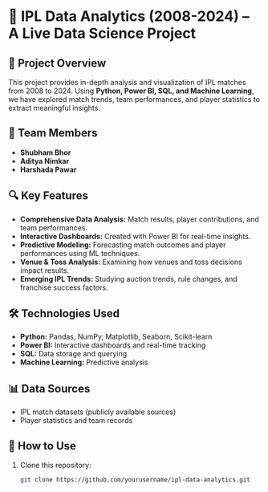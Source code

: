 # 🏏 IPL Data Analytics (2008-2024) – A Live Data Science Project  

## 📌 Project Overview  
This project provides in-depth analysis and visualization of IPL matches from 2008 to 2024. Using **Python, Power BI, SQL, and Machine Learning**, we have explored match trends, team performances, and player statistics to extract meaningful insights.  

## 👥 Team Members  
- **Shubham Bhor**  
- **Aditya Nimkar**  
- **Harshada Pawar**  

## 🔍 Key Features  
- **Comprehensive Data Analysis:** Match results, player contributions, and team performances.  
- **Interactive Dashboards:** Created with Power BI for real-time insights.  
- **Predictive Modeling:** Forecasting match outcomes and player performances using ML techniques.  
- **Venue & Toss Analysis:** Examining how venues and toss decisions impact results.  
- **Emerging IPL Trends:** Studying auction trends, rule changes, and franchise success factors.  

## 🛠 Technologies Used  
- **Python:** Pandas, NumPy, Matplotlib, Seaborn, Scikit-learn  
- **Power BI:** Interactive dashboards and real-time tracking  
- **SQL:** Data storage and querying  
- **Machine Learning:** Predictive analysis  

## 📊 Data Sources  
- IPL match datasets (publicly available sources)  
- Player statistics and team records  

## 🚀 How to Use  
1. Clone this repository:  
   ```bash
   git clone https://github.com/yourusername/ipl-data-analytics.git
